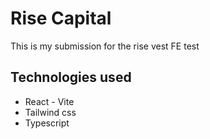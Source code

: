 # Rise Capital

This is my submission for the rise vest FE test

## Technologies used

- React - Vite
- Tailwind css
- Typescript
